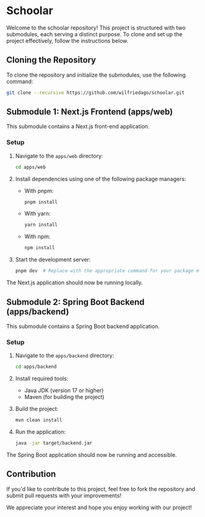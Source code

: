 # Schoolar

Welcome to the schoolar repository! This project is structured with two submodules, each serving a distinct purpose. To clone and set up the project effectively, follow the instructions below.

## Cloning the Repository

To clone the repository and initialize the submodules, use the following command:

```sh
git clone --recursive https://github.com/wilfriedago/schoolar.git
```

## Submodule 1: Next.js Frontend (apps/web)

This submodule contains a Next.js front-end application.

### Setup

1. Navigate to the `apps/web` directory:
   ```sh
   cd apps/web
   ```

2. Install dependencies using one of the following package managers:

   - With pnpm:
     ```sh
     pnpm install
     ```
   - With yarn:
     ```sh
     yarn install
     ```
   - With npm:
     ```sh
     npm install
     ```

3. Start the development server:
   ```sh
   pnpm dev  # Replace with the appropriate command for your package manager
   ```

The Next.js application should now be running locally.

## Submodule 2: Spring Boot Backend (apps/backend)

This submodule contains a Spring Boot backend application.

### Setup

1. Navigate to the `apps/backend` directory:
   ```sh
   cd apps/backend
   ```

2. Install required tools:
   - Java JDK (version 17 or higher)
   - Maven (for building the project)

3. Build the project:
   ```sh
   mvn clean install
   ```

4. Run the application:
   ```sh
   java -jar target/backend.jar
   ```

The Spring Boot application should now be running and accessible.

## Contribution

If you'd like to contribute to this project, feel free to fork the repository and submit pull requests with your improvements!

We appreciate your interest and hope you enjoy working with our project!
